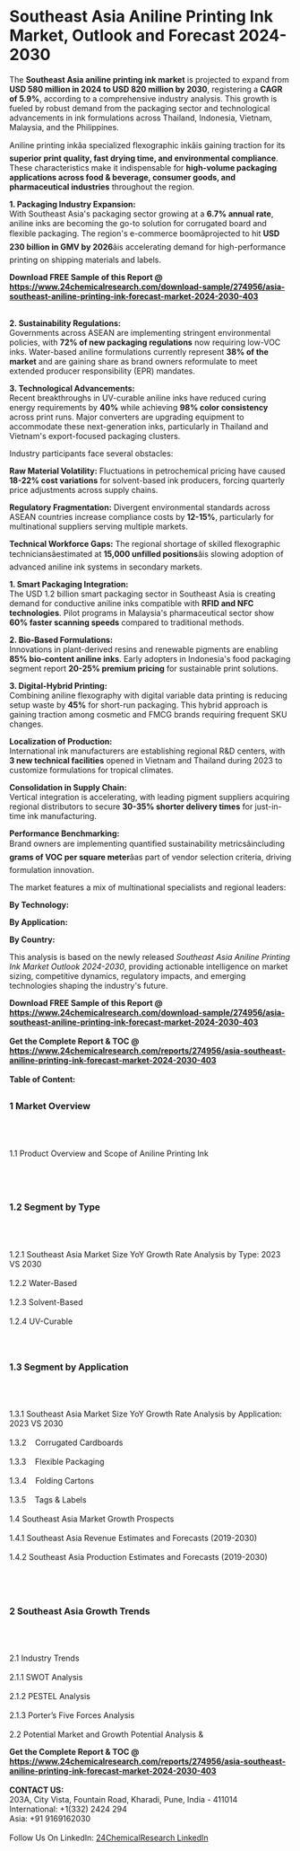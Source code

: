<h1>Southeast Asia Aniline Printing Ink Market, Outlook and Forecast 2024-2030</h1><p>The <strong>Southeast Asia aniline printing ink market</strong> is projected to expand from <strong>USD 580 million in 2024 to USD 820 million by 2030</strong>, registering a <strong>CAGR of 5.9%</strong>, according to a comprehensive industry analysis. This growth is fueled by robust demand from the packaging sector and technological advancements in ink formulations across Thailand, Indonesia, Vietnam, Malaysia, and the Philippines.</p><p>Aniline printing inkâa specialized flexographic inkâis gaining traction for its <strong>superior print quality, fast drying time, and environmental compliance</strong>. These characteristics make it indispensable for <strong>high-volume packaging applications across food &amp; beverage, consumer goods, and pharmaceutical industries</strong> throughout the region.</p><p><strong>1. Packaging Industry Expansion:</strong><br>
With Southeast Asia's packaging sector growing at a <strong>6.7% annual rate</strong>, aniline inks are becoming the go-to solution for corrugated board and flexible packaging. The region's e-commerce boomâprojected to hit <strong>USD 230 billion in GMV by 2026</strong>âis accelerating demand for high-performance printing on shipping materials and labels.</p><div><b>Download FREE Sample of this Report @ 
            <a href="https://www.24chemicalresearch.com/download-sample/274956/asia-southeast-aniline-printing-ink-forecast-market-2024-2030-403">
            https://www.24chemicalresearch.com/download-sample/274956/asia-southeast-aniline-printing-ink-forecast-market-2024-2030-403</a></b></div><br><p><strong>2. Sustainability Regulations:</strong><br>
Governments across ASEAN are implementing stringent environmental policies, with <strong>72% of new packaging regulations</strong> now requiring low-VOC inks. Water-based aniline formulations currently represent <strong>38% of the market</strong> and are gaining share as brand owners reformulate to meet extended producer responsibility (EPR) mandates.</p><p><strong>3. Technological Advancements:</strong><br>
Recent breakthroughs in UV-curable aniline inks have reduced curing energy requirements by <strong>40%</strong> while achieving <strong>98% color consistency</strong> across print runs. Major converters are upgrading equipment to accommodate these next-generation inks, particularly in Thailand and Vietnam's export-focused packaging clusters.</p><p>Industry participants face several obstacles:</p><p><strong>Raw Material Volatility:</strong> Fluctuations in petrochemical pricing have caused <strong>18-22% cost variations</strong> for solvent-based ink producers, forcing quarterly price adjustments across supply chains.</p><p><strong>Regulatory Fragmentation:</strong> Divergent environmental standards across ASEAN countries increase compliance costs by <strong>12-15%</strong>, particularly for multinational suppliers serving multiple markets.</p><p><strong>Technical Workforce Gaps:</strong> The regional shortage of skilled flexographic techniciansâestimated at <strong>15,000 unfilled positions</strong>âis slowing adoption of advanced aniline ink systems in secondary markets.</p><p><strong>1. Smart Packaging Integration:</strong><br>
The USD 1.2 billion smart packaging sector in Southeast Asia is creating demand for conductive aniline inks compatible with <strong>RFID and NFC technologies</strong>. Pilot programs in Malaysia's pharmaceutical sector show <strong>60% faster scanning speeds</strong> compared to traditional methods.</p><p><strong>2. Bio-Based Formulations:</strong><br>
Innovations in plant-derived resins and renewable pigments are enabling <strong>85% bio-content aniline inks</strong>. Early adopters in Indonesia's food packaging segment report <strong>20-25% premium pricing</strong> for sustainable print solutions.</p><p><strong>3. Digital-Hybrid Printing:</strong><br>
Combining aniline flexography with digital variable data printing is reducing setup waste by <strong>45%</strong> for short-run packaging. This hybrid approach is gaining traction among cosmetic and FMCG brands requiring frequent SKU changes.</p><p><strong>Localization of Production:</strong><br>
	International ink manufacturers are establishing regional R&amp;D centers, with <strong>3 new technical facilities</strong> opened in Vietnam and Thailand during 2023 to customize formulations for tropical climates.</p><p><strong>Consolidation in Supply Chain:</strong><br>
	Vertical integration is accelerating, with leading pigment suppliers acquiring regional distributors to secure <strong>30-35% shorter delivery times</strong> for just-in-time ink manufacturing.</p><p><strong>Performance Benchmarking:</strong><br>
	Brand owners are implementing quantified sustainability metricsâincluding <strong>grams of VOC per square meter</strong>âas part of vendor selection criteria, driving formulation innovation.</p><p>The market features a mix of multinational specialists and regional leaders:</p><p><strong>By Technology:</strong></p><p><strong>By Application:</strong></p><p><strong>By Country:</strong></p><p>This analysis is based on the newly released <em>Southeast Asia Aniline Printing Ink Market Outlook 2024-2030</em>, providing actionable intelligence on market sizing, competitive dynamics, regulatory impacts, and emerging technologies shaping the industry's future.</p><div><b>Download FREE Sample of this Report @ 
            <a href="https://www.24chemicalresearch.com/download-sample/274956/asia-southeast-aniline-printing-ink-forecast-market-2024-2030-403">
            https://www.24chemicalresearch.com/download-sample/274956/asia-southeast-aniline-printing-ink-forecast-market-2024-2030-403</a></b></div><br><div><b>Get the Complete Report & TOC @ 
            <a href="https://www.24chemicalresearch.com/reports/274956/asia-southeast-aniline-printing-ink-forecast-market-2024-2030-403">
            https://www.24chemicalresearch.com/reports/274956/asia-southeast-aniline-printing-ink-forecast-market-2024-2030-403</a></b></div><br>
            <b>Table of Content:</b><p><h2><span style="font-size:16px"><strong>1 Market Overview&nbsp;&nbsp; &nbsp;</strong></span></h2><br />
<br />
<p>1.1 Product Overview and Scope of Aniline Printing Ink&nbsp;</p><br />
<br />
<h2><strong><span style="font-size:16px">1.2 Segment by Type&nbsp;&nbsp; &nbsp;</span></strong></h2><br />
<br />
<p>1.2.1 Southeast Asia Market Size YoY Growth Rate Analysis by Type: 2023 VS 2030&nbsp;&nbsp; &nbsp;<br /><br />
1.2.2 Water-Based&nbsp;&nbsp; &nbsp;<br /><br />
1.2.3 Solvent-Based<br /><br />
1.2.4 UV-Curable<br /><br />
<br />
<h2><span style="font-size:16px"><strong>1.3 Segment by Application&nbsp;&nbsp;</strong></span></h2><br />
<br />
<p>1.3.1 Southeast Asia Market Size YoY Growth Rate Analysis by Application: 2023 VS 2030&nbsp;&nbsp; &nbsp;<br /><br />
1.3.2&nbsp;&nbsp; &nbsp;Corrugated Cardboards<br /><br />
1.3.3&nbsp;&nbsp; &nbsp;Flexible Packaging<br /><br />
1.3.4&nbsp;&nbsp; &nbsp;Folding Cartons<br /><br />
1.3.5&nbsp;&nbsp; &nbsp;Tags & Labels<br /><br />
1.4 Southeast Asia Market Growth Prospects&nbsp;&nbsp; &nbsp;<br /><br />
1.4.1 Southeast Asia Revenue Estimates and Forecasts (2019-2030)&nbsp;&nbsp; &nbsp;<br /><br />
1.4.2 Southeast Asia Production Estimates and Forecasts (2019-2030)&nbsp;&nbsp;</p><br />
<br />
<h2><span style="font-size:16px"><strong>2 Southeast Asia Growth Trends&nbsp;&nbsp; &nbsp;</strong></span></h2><br />
<br />
<p>2.1 Industry Trends&nbsp;&nbsp; &nbsp;<br /><br />
2.1.1 SWOT Analysis&nbsp;&nbsp; &nbsp;<br /><br />
2.1.2 PESTEL Analysis&nbsp;&nbsp; &nbsp;<br /><br />
2.1.3 Porter&rsquo;s Five Forces Analysis&nbsp;&nbsp; &nbsp;<br /><br />
2.2 Potential Market and Growth Potential Analysis&nbsp;&</p><div><b>Get the Complete Report & TOC @ 
            <a href="https://www.24chemicalresearch.com/reports/274956/asia-southeast-aniline-printing-ink-forecast-market-2024-2030-403">
            https://www.24chemicalresearch.com/reports/274956/asia-southeast-aniline-printing-ink-forecast-market-2024-2030-403</a></b></div><br><b>CONTACT US:</b><br>
            203A, City Vista, Fountain Road, Kharadi, Pune, India - 411014<br>
            International: +1(332) 2424 294<br>
            Asia: +91 9169162030 <br><br>
            Follow Us On LinkedIn: <a href="https://www.linkedin.com/company/24chemicalresearch/">24ChemicalResearch LinkedIn</a>